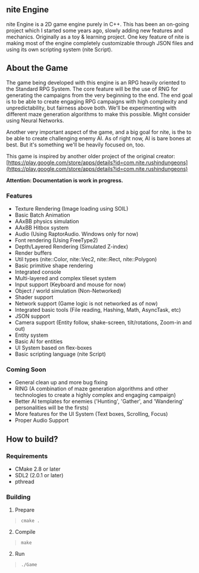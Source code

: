 nite Engine
----------

nite Engine is a 2D game engine purely in C++. This has been an on-going project which I started some years ago, slowly adding new features and
mechanics. Originally as a toy & learning project. One key feature of nite is making most of the engine completely customizable through JSON files and using its own scripting system (nite Script).

About the Game
--------------
The game being developed with this engine is an RPG heavily oriented to the Standard RPG System. The core feature will be the use of RNG for generating the campaigns from
the very beginning to the end. The end goal is to be able to create engaging RPG campaigns with high complexity and unpredictability, but fairness above both. We'll be experimenting with different
maze generation algorithms to make this possible. Might consider using Neural Networks.

Another very important aspect of the game, and a big goal for nite, is the to be able to create challenging enemy AI. As of right now, AI is bare bones at best. But it's
something we'll be heavily focused on, too.

This game is inspired by another older project of the original creator: [https://play.google.com/store/apps/details?id=com.nite.rushindungeons](https://play.google.com/store/apps/details?id=com.nite.rushindungeons)


**Attention: Documentation is work in progress.**

### Features
- Texture Rendering (Image loading using SOIL)
- Basic Batch Animation
- AAxBB physics simulation
- AAxBB Hitbox system
- Audio (Using RaptorAudio. Windows only for now)
- Font rendering (Using FreeType2) 
- Depth/Layered Rendering (Simulated Z-index)
- Render buffers
- Util types (nite::Color, nite::Vec2, nite::Rect, nite::Polygon)
- Basic primitive shape rendering
- Integrated console
- Multi-layered and complex tileset system
- Input support (Keyboard and mouse for now)
- Object / world simulation (Non-Networked)
- Shader support
- Network support (Game logic is not networked as of now)
- Integrated basic tools (File reading, Hashing, Math, AsyncTask, etc)
- JSON support
- Camera support (Entity follow, shake-screen, tilt/rotations, Zoom-in and out)
- Entity system
- Basic AI for entities
- UI System based on flex-boxes
- Basic scripting language (nite Script)

### Coming Soon
- General clean up and more bug fixing
- RING (A combination of maze generation algorithms and other technologies to create a highly complex and engaging campaign)
- Better AI templates for enemies ('Hunting', 'Gather', and 'Wandering' personalities will be the firsts)
- More features for the UI System (Text boxes, Scrolling, Focus)
- Proper Audio Support


How to build?
------------

### Requirements 
- CMake 2.8 or later
- SDL2 (2.0.1 or later)
- pthread

### Building

1. Prepare
> `cmake .`

2. Compile
> `make`

2. Run
> `./Game`
